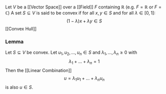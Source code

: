 Let $V$ be a [[Vector Space]] over a [[Field]] $F$ containing $\mathbb{R}$ 
(e.g. $F=\mathbb{R}$ or $F=\mathbb{C}$)
A set $S\subseteq V$ is said to be convex if 
for all $x,y \in S$ and for all $\lambda \in [0,1]$:
$$
(1-\lambda)x+\lambda y \in S
$$
[[Convex Hull]]
### Lemma
Let $S\subseteq V$ be convex.
Let $u_{1},u_{2},\dots,u_{n}\in S$ and $\lambda_{1},\dots,\lambda_{n}\geq 0$ with
$$
\lambda_{1}+\dots+\lambda_{n} = 1
$$
Then the [[Linear Combination]]
$$
u = \lambda_{1}u_{1} + \dots + \lambda_{n}u_{n}
$$
is also $u\in S$.